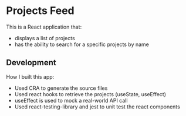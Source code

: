 # Projects Feed

This is a React application that:

- displays a list of projects
- has the ability to search for a specific projects by name

## Development

How I built this app:

- Used CRA to generate the source files
- Used react hooks to retrieve the projects (useState, useEffect)
- useEffect is used to mock a real-world API call
- Used react-testing-library and jest to unit test the react components
